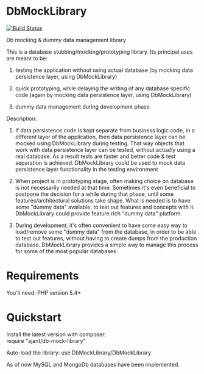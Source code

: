 DbMockLibrary
==================
[![Build Status](https://travis-ci.org/ajant/DbMockLibrary.svg?branch=master)](https://travis-ci.org/ajant/DbMockLibrary)

Db mocking & dummy data management library

This is a database stubbing/mocking/prototyping library. Its principal uses are meant to be:

1. testing the application without using actual database (by mocking data persistence layer, using DbMockLibrary)

2. quick prototyping, while delaying the writing of any database specific code (again by mocking data persistence layer, using DbMockLibrary)

3. dummy data management during development phase

Description:

1. If data persistence code is kept separate from business logic code, in a different layer of the application, then data persistence layer can
be mocked using DbMockLibrary during testing. That way objects that work with data persistence layer can be tested, without actually using a
real database. As a result tests are faster and better code & test separation is achieved. DbMockLibrary could be used to mock data persistence
layer functionality in the testing environment

2. When project is in prototyping stage, often making choice on database is not necessarily needed at that time. Sometimes it's even beneficial
to postpone the decision for a while during that phase, until some features/architectural solutions take shape. What is needed is to have some
"dummy data" available, to test out features and concepts with it. DbMockLibrary could provide feature rich "dummy data" platform.

3. During development, it's often convenient to have some easy way to load/remove some "dummy data" from the database, in order to be able to
test out features, without having to create dumps from the production database. DbMockLibrary provides a simple way to manage this process for
some of the most popular databases

Requirements
============

You'll need: PHP version 5.4+

Quickstart
==========
Install the latest version with composer:<br/>
require "ajant/db-mock-library"

Auto-load the library:
use DbMockLibrary/DbMockLibrary

As of now MySQL and MongoDb databases have been implemented.